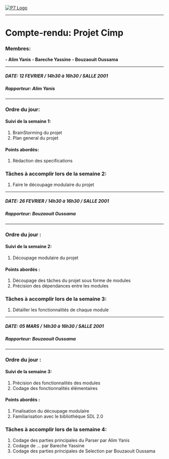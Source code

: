 [![P7 Logo](http://www.ciup.fr/wp-content/uploads/2013/10/Universit%C3%A9-Paris-Diderot.jpg "P7 Logo")](http://www.ciup.fr/wp-content/uploads/2013/10/Universit%C3%A9-Paris-Diderot.jpg "P7 Logo")

------------


# Compte-rendu: Projet Cimp
### Membres:  
**- Alim Yanis**
**- Bareche Yassine**
**- Bouzaouit Oussama**

------------


##### DATE: 12 FEVRIER / 14h30 à 16h30 / SALLE 2001
##### Rapporteur: Alim Yanis

------------


### Ordre du jour:
#### Suivi de la semaine 1: 
1. BrainStorming du projet
2. Plan general du projet

#### Points abordés: 
1. Rédaction des specifications

### Tâches à accomplir lors de la semaine 2:
1. Faire le découpage modulaire du projet
 

------------


##### DATE: 26 FEVRIER / 14h30 à 16h30 / SALLE 2001
##### Rapporteur: Bouzaouit Oussama

------------


### Ordre du jour :
#### Suivi de la semaine 2: 
1. Découpage modulaire du projet

#### Points abordés  : 
1. Découpage des tâches du projet sous forme de modules
2. Précision des dépendances entre les modules

### Tâches à accomplir lors de la semaine 3:
1. Détailler les fonctionnalités de chaque module
 

------------


##### DATE: 05 MARS / 14h30 à 16h30 / SALLE 2001
##### Rapporteur: Bouzaouit Oussama

------------


### Ordre du jour :
#### Suivi de la semaine 3:
1. Précision des fonctionnalités des modules
2. Codage des fonctionnalités élémentaires

#### Points abordés  : 
1. Finalisation du découpage modulaire
2. Familiarisation avec le bibliothèque SDL 2.0

### Tâches à accomplir lors de la semaine 4:
1. Codage des parties principales du Parser par Alim Yanis
2. Codage de ... par Bareche Yassine
3. Codage des parties principales de Selection par Bouzaouit Oussama